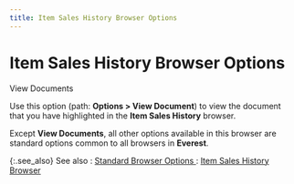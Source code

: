 ```yaml
---
title: Item Sales History Browser Options
---
```


# Item Sales History Browser Options


View Documents


Use this option (path: **Options &gt; 
 View Document**) to view the document that you have highlighted in  the **Item Sales History** browser.


Except **View Documents**, all other  options available in this browser are standard options common to all browsers  in **Everest**.


{:.see_also}
See also
: [Standard  Browser Options ]({{site.wwe_chm}}/everest-client/ui/browsers/standard_browser_options.html)
: [Item  Sales History Browser]({{site.mi_baseurl}}/sales-history/the_item_sales_history_browser_1.html)
